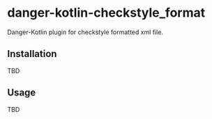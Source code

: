 # danger-kotlin-checkstyle_format

Danger-Kotlin plugin for checkstyle formatted xml file.

## Installation
TBD

## Usage
TBD
